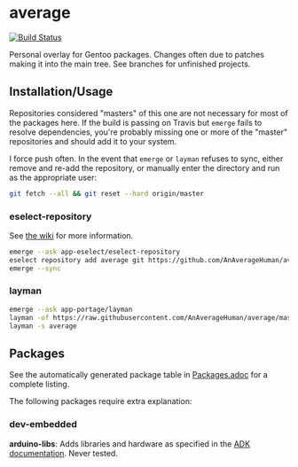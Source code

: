 # average
[![Build Status](https://travis-ci.com/AnAverageHuman/average.svg?branch=master)](https://travis-ci.com/AnAverageHuman/average)

Personal overlay for Gentoo packages. Changes often due to patches making it
into the main tree. See branches for unfinished projects.

## Installation/Usage

Repositories considered "masters" of this one are not necessary for most of the
packages here.  If the build is passing on Travis but `emerge` fails to resolve
dependencies, you're probably missing one or more of the "master" repositories
and should add it to your system.

I force push often. In the event that `emerge` or `layman` refuses to sync,
either remove and re-add the repository, or manually enter the directory and run
as the appropriate user:

```sh
git fetch --all && git reset --hard origin/master
```

### eselect-repository

See [the wiki](https://wiki.gentoo.org/wiki/Eselect/Repository) for more information.

```sh
emerge --ask app-eselect/eselect-repository
eselect repository add average git https://github.com/AnAverageHuman/average.git
emerge --sync
```

### layman

```sh
emerge --ask app-portage/layman
layman -of https://raw.githubusercontent.com/AnAverageHuman/average/master/repositories.xml -a average
layman -s average
```

## Packages

See the automatically generated package table in
[Packages.adoc](../travis-artifacts/Packages.adoc)
for a complete listing.

The following packages require extra explanation:

### dev-embedded

**arduino-libs**: Adds libraries and hardware as specified in the
[ADK documentation](https://developer.android.com/adk/adk.html). Never tested.
